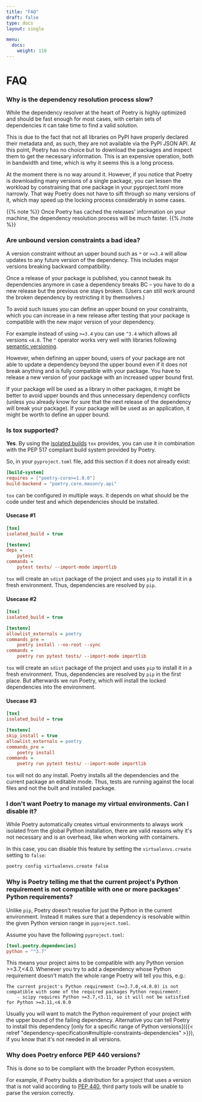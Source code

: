 ```yaml
---
title: "FAQ"
draft: false
type: docs
layout: single

menu:
  docs:
    weight: 110
---
```


# FAQ

### Why is the dependency resolution process slow?

While the dependency resolver at the heart of Poetry is highly optimized and
should be fast enough for most cases, with certain sets of dependencies
it can take time to find a valid solution.

This is due to the fact that not all libraries on PyPI have properly declared their metadata
and, as such, they are not available via the PyPI JSON API. At this point, Poetry has no choice
but to download the packages and inspect them to get the necessary information. This is an expensive
operation, both in bandwidth and time, which is why it seems this is a long process.

At the moment there is no way around it. However, if you notice that Poetry
is downloading many versions of a single package, you can lessen the workload
by constraining that one package in your pyproject.toml more narrowly. That way
Poetry does not have to sift through so many versions of it, which may speed up
the locking process considerably in some cases.

{{% note %}}
Once Poetry has cached the releases' information on your machine, the dependency resolution process
will be much faster.
{{% /note %}}

### Are unbound version constraints a bad idea?

A version constraint without an upper bound such as `*` or `>=3.4` will allow updates to any future version of the dependency.
This includes major versions breaking backward compatibility.

Once a release of your package is published, you cannot tweak its dependencies anymore in case a dependency breaks BC
– you have to do a new release but the previous one stays broken.
(Users can still work around the broken dependency by restricting it by themselves.)

To avoid such issues you can define an upper bound on your constraints,
which you can increase in a new release after testing that your package is compatible
with the new major version of your dependency.

For example instead of using `>=3.4` you can use `^3.4` which allows all versions `<4.0`.
The `^` operator works very well with libraries following [semantic versioning](https://semver.org).

However, when defining an upper bound, users of your package are not able to update
a dependency beyond the upper bound even if it does not break anything
and is fully compatible with your package.
You have to release a new version of your package with an increased upper bound first.

If your package will be used as a library in other packages, it might be better to avoid
upper bounds and thus unnecessary dependency conflicts (unless you already know for sure
that the next release of the dependency will break your package).
If your package will be used as an application, it might be worth to define an upper bound.

### Is tox supported?

**Yes**. By using the [isolated builds](https://tox.readthedocs.io/en/latest/config.html#conf-isolated_build) `tox` provides,
you can use it in combination with the PEP 517 compliant build system provided by Poetry.

So, in your `pyproject.toml` file, add this section if it does not already exist:

```toml
[build-system]
requires = ["poetry-core>=1.0.0"]
build-backend = "poetry.core.masonry.api"
```

`tox` can be configured in multiple ways. It depends on what should be the code under test and which dependencies
should be installed.

#### Usecase #1
```ini
[tox]
isolated_build = true

[testenv]
deps =
    pytest
commands =
    pytest tests/ --import-mode importlib
```

`tox` will create an `sdist` package of the project and uses `pip` to install it in a fresh environment.
Thus, dependencies are resolved by `pip`.

#### Usecase #2
```ini
[tox]
isolated_build = true

[testenv]
allowlist_externals = poetry
commands_pre =
    poetry install --no-root --sync
commands =
    poetry run pytest tests/ --import-mode importlib
```

`tox` will create an `sdist` package of the project and uses `pip` to install it in a fresh environment.
Thus, dependencies are resolved by `pip` in the first place. But afterwards we run Poetry,
 which will install the locked dependencies into the environment.

#### Usecase #3
```ini
[tox]
isolated_build = true

[testenv]
skip_install = true
allowlist_externals = poetry
commands_pre =
    poetry install
commands =
    poetry run pytest tests/ --import-mode importlib
```

`tox` will not do any install. Poetry installs all the dependencies and the current package an editable mode.
Thus, tests are running against the local files and not the built and installed package.

### I don't want Poetry to manage my virtual environments. Can I disable it?

While Poetry automatically creates virtual environments to always work isolated
from the global Python installation, there are valid reasons why it's not necessary
and is an overhead, like when working with containers.

In this case, you can disable this feature by setting the `virtualenvs.create` setting to `false`:

```bash
poetry config virtualenvs.create false
```

### Why is Poetry telling me that the current project's Python requirement is not compatible with one or more packages' Python requirements?

Unlike `pip`, Poetry doesn't resolve for just the Python in the current environment. Instead it makes sure that a dependency
is resolvable within the given Python version range in `pyproject.toml`.

Assume you have the following `pyproject.toml`:

```toml
[tool.poetry.dependencies]
python = "^3.7"
```

This means your project aims to be compatible with any Python version >=3.7,<4.0. Whenever you try to add a dependency
whose Python requirement doesn't match the whole range Poetry will tell you this, e.g.:

```
The current project's Python requirement (>=3.7.0,<4.0.0) is not compatible with some of the required packages Python requirement:
    - scipy requires Python >=3.7,<3.11, so it will not be satisfied for Python >=3.11,<4.0.0
```

Usually you will want to match the Python requirement of your project with the upper bound of the failing dependency.
Alternative you can tell Poetry to install this dependency [only for a specific range of Python versions]({{< relref "dependency-specification#multiple-constraints-dependencies" >}}),
if you know that it's not needed in all versions.


### Why does Poetry enforce PEP 440 versions?

This is done so to be compliant with the broader Python ecosystem.

For example, if Poetry builds a distribution for a project that uses a version that is not valid according to
[PEP 440](https://peps.python.org/pep-0440), third party tools will be unable to parse the version correctly.
